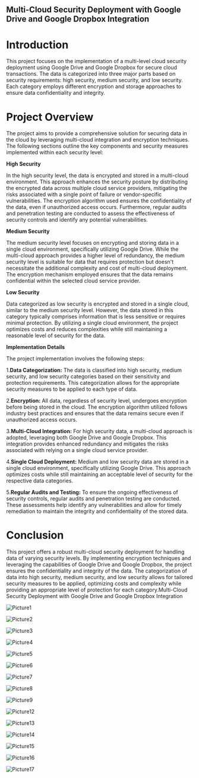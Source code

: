 
## Multi-Cloud Security Deployment with Google Drive and Google Dropbox Integration

# Introduction 

This project focuses on the implementation of a multi-level cloud security deployment using Google Drive and Google Dropbox for secure cloud transactions. The data is categorized into three major parts based on security requirements: high security, medium security, and low security. Each category employs different encryption and storage approaches to ensure data confidentiality and integrity.

# Project Overview

The project aims to provide a comprehensive solution for securing data in the cloud by leveraging multi-cloud integration and encryption techniques. The following sections outline the key components and security measures implemented within each security level:

**High Security**

In the high security level, the data is encrypted and stored in a multi-cloud environment. This approach enhances the security posture by distributing the encrypted data across multiple cloud service providers, mitigating the risks associated with a single point of failure or vendor-specific vulnerabilities. The encryption algorithm used ensures the confidentiality of the data, even if unauthorized access occurs. Furthermore, regular audits and penetration testing are conducted to assess the effectiveness of security controls and identify any potential vulnerabilities.

**Medium Security**

The medium security level focuses on encrypting and storing data in a single cloud environment, specifically utilizing Google Drive. While the multi-cloud approach provides a higher level of redundancy, the medium security level is suitable for data that requires protection but doesn't necessitate the additional complexity and cost of multi-cloud deployment. The encryption mechanism employed ensures that the data remains confidential within the selected cloud service provider.

**Low Security**

Data categorized as low security is encrypted and stored in a single cloud, similar to the medium security level. However, the data stored in this category typically comprises information that is less sensitive or requires minimal protection. By utilizing a single cloud environment, the project optimizes costs and reduces complexities while still maintaining a reasonable level of security for the data.

**Implementation Details**

The project implementation involves the following steps:

1.**Data Categorization:** The data is classified into high security, medium security, and low security categories based on their sensitivity and protection requirements. This categorization allows for the appropriate security measures to be applied to each type of data.

2.**Encryption:** All data, regardless of security level, undergoes encryption before being stored in the cloud. The encryption algorithm utilized follows industry best practices and ensures that the data remains secure even if unauthorized access occurs.

3.**Multi-Cloud Integration:** For high security data, a multi-cloud approach is adopted, leveraging both Google Drive and Google Dropbox. This integration provides enhanced redundancy and mitigates the risks associated with relying on a single cloud service provider.

4.**Single Cloud Deployment:** Medium and low security data are stored in a single cloud environment, specifically utilizing Google Drive. This approach optimizes costs while still maintaining an acceptable level of security for the respective data categories.

5.**Regular Audits and Testing:** To ensure the ongoing effectiveness of security controls, regular audits and penetration testing are conducted. These assessments help identify any vulnerabilities and allow for timely remediation to maintain the integrity and confidentiality of the stored data.

# Conclusion

This project offers a robust multi-cloud security deployment for handling data of varying security levels. By implementing encryption techniques and leveraging the capabilities of Google Drive and Google Dropbox, the project ensures the confidentiality and integrity of the data. The categorization of data into high security, medium security, and low security allows for tailored security measures to be applied, optimizing costs and complexity while providing an appropriate level of protection for each category.Multi-Cloud Security Deployment with Google Drive and Google Dropbox Integration







![Picture1](https://user-images.githubusercontent.com/78259781/224301165-0005a55c-9c92-4c48-a3cc-b66ebcf28ee3.png)



![Picture2](https://user-images.githubusercontent.com/78259781/224303201-1bdcf657-8ef2-4d08-b970-3158fbc0239f.png)




![Picture3](https://user-images.githubusercontent.com/78259781/224303228-dd8af9e4-ed71-43f6-81cb-10bcd9829c7d.png)



![Picture4](https://user-images.githubusercontent.com/78259781/224303275-56515d3f-1082-4aac-a146-57ee35015bd2.png)



![Picture5](https://user-images.githubusercontent.com/78259781/224303330-e3f3032d-ad9f-4e1b-b474-557c3149d1a2.png)




![Picture6](https://user-images.githubusercontent.com/78259781/224303376-313cf1de-799d-4a61-b974-897bf221076b.png)



![Picture7](https://user-images.githubusercontent.com/78259781/224303489-0c2fd0d1-023e-4606-977c-17510208c766.png)



![Picture8](https://user-images.githubusercontent.com/78259781/224303519-0f5bd0c2-c45f-4782-9081-d5db4de38629.png)



![Picture9](https://user-images.githubusercontent.com/78259781/224303549-451b4a9c-09a1-4c7c-ab89-b95bba0f2461.png)



![Picture12](https://user-images.githubusercontent.com/78259781/224303587-a1ac3f54-db50-47a1-8082-4e876e3c6053.png)


![Picture13](https://user-images.githubusercontent.com/78259781/224303627-6d0ae15a-63bb-467f-b4e1-e3548bdcb520.png)


![Picture14](https://user-images.githubusercontent.com/78259781/224303664-90036811-a690-48fa-9a09-d0e32c55ac38.png)



![Picture15](https://user-images.githubusercontent.com/78259781/224303706-773a6402-c440-4669-98f0-d9e946a9bed9.png)




![Picture16](https://user-images.githubusercontent.com/78259781/224303764-42e893e2-3d97-41a7-9300-3ca1ee1659f9.png)




![Picture17](https://user-images.githubusercontent.com/78259781/224303794-d9b13e31-3b07-4aa2-a4c8-ccd71640a76d.png)




